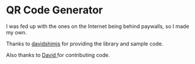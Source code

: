 # QR Code Generator

I was fed up with the ones on the Internet being behind paywalls, so I made my own.

Thanks to <a href="https://github.com/davidshimjs">davidshimjs</a> for providing the library and sample code.

Also thanks to <a href="https://github.com/gchope">David </a> for contributing code.